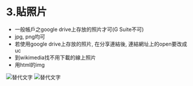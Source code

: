 # 3.貼照片


*   一般帳戶之google drive上存放的照片才可(G Suite不可)
*   jpg, png均可
*   若使用google drive上存放的照片, 在分享連結後, 連結網址上的open要改成uc
*   到wikimedia找不用下載的線上照片
*   用html的img 

![替代文字](https://drive.google.com/uc?id=11FiE84wLhAcwMh6OYSScF0PLKtEQEmBX)
![替代文字](https://github.com/tewei0328/AI/blob/master/%E5%96%AE%E5%85%831/page.jpg?raw=true)
